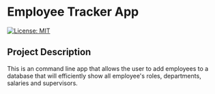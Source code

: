 # Employee Tracker App

[![License: MIT](https://img.shields.io/badge/License-MIT-yellow.svg)](https://opensource.org/licenses/MIT)

## Project Description
This is an command line app that allows the user to add employees to a database that will efficiently show all employee's roles, departments, salaries and supervisors.